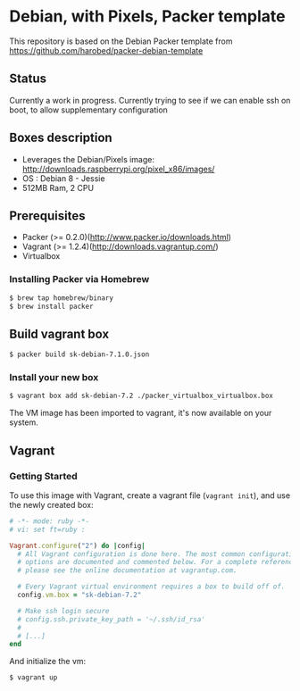 Debian, with Pixels, Packer template
====================================

This repository is based on the Debian Packer template from https://github.com/harobed/packer-debian-template

## Status

Currently a work in progress. Currently trying to see if
we can enable ssh on boot, to allow supplementary configuration

## Boxes description

* Leverages the Debian/Pixels image: http://downloads.raspberrypi.org/pixel_x86/images/
* OS : Debian 8 - Jessie 
* 512MB Ram, 2 CPU



## Prerequisites

* Packer (>= 0.2.0)(http://www.packer.io/downloads.html)
* Vagrant (>= 1.2.4)(http://downloads.vagrantup.com/)
* Virtualbox

### Installing Packer via Homebrew

```bash
$ brew tap homebrew/binary
$ brew install packer
```

## Build vagrant box

```bash
$ packer build sk-debian-7.1.0.json
```


### Install your new box

```bash
$ vagrant box add sk-debian-7.2 ./packer_virtualbox_virtualbox.box
```

The VM image has been imported to vagrant, it's now available on your system.


## Vagrant

### Getting Started

To use this image with Vagrant, create a vagrant file (```vagrant init```), and use the newly created box:

```ruby
# -*- mode: ruby -*-
# vi: set ft=ruby :

Vagrant.configure("2") do |config|
  # All Vagrant configuration is done here. The most common configuration
  # options are documented and commented below. For a complete reference,
  # please see the online documentation at vagrantup.com.

  # Every Vagrant virtual environment requires a box to build off of.
  config.vm.box = "sk-debian-7.2"

  # Make ssh login secure
  # config.ssh.private_key_path = '~/.ssh/id_rsa'
  #
  # [...]
end
```

And initialize the vm:

```bash
$ vagrant up
```